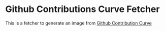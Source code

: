 # Github Contributions Curve Fetcher

This is a fetcher to generate an image from [Github Contribution Curve](https://github.com/ttzztztz/github-contributions-curve)